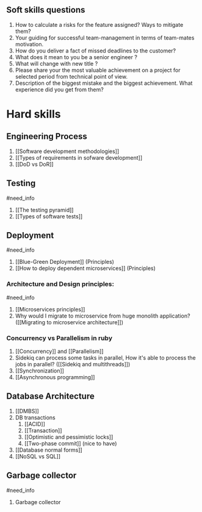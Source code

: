 ## Soft skills questions
1. How to calculate a risks for the feature assigned? Ways to mitigate them?  
2. Your guiding for successful team-management in terms of team-mates motivation. 
3. How do you deliver a fact of missed deadlines to the customer? 
4. What does it mean to you be a senior engineer ? 
5. What will change with new title ? 
6. Please share your the most valuable achievement on a project for selected period from technical point of view.  
7. Description of the biggest mistake and the biggest achievement. What experience did you get from them? 

# Hard skills

## Engineering Process

1. [[Software development methodologies]]
2. [[Types of requirements in sofware development]]
4. [[DoD vs DoR]]

## Testing
#need_info
1. [[The testing pyramid]]
2. [[Types of software tests]]

## Deployment
#need_info 
1. [[Blue-Green Deployment]] (Principles)
2. [[How to deploy dependent microservices]] (Principles)

### Architecture and Design principles:
#need_info 
1. [[Microservices principles]]
2. Why would I migrate to microservice from huge monolith application? ([[Migrating to microservice architecture]])

### Concurrency vs Parallelism in ruby
1. [[Concurrency]] and [[Parallelism]]
2. Sidekiq can process some tasks in parallel, How it's able to process the jobs in parallel? ([[Sidekiq and multithreads]])
3. [[Synchronization]]
4. [[Asynchronous programming]]

## Database Architecture

1. [[DMBS]]
2. DB transactions 
	1. [[ACID]]
	2. [[Transaction]]
	3. [[Optimistic and pessimistic locks]]
	4. [[Two-phase commit]] (nice to have)
3. [[Database normal forms]]
4. [[NoSQL vs SQL]]

## Garbage collector
#need_info 
1. Garbage collector
